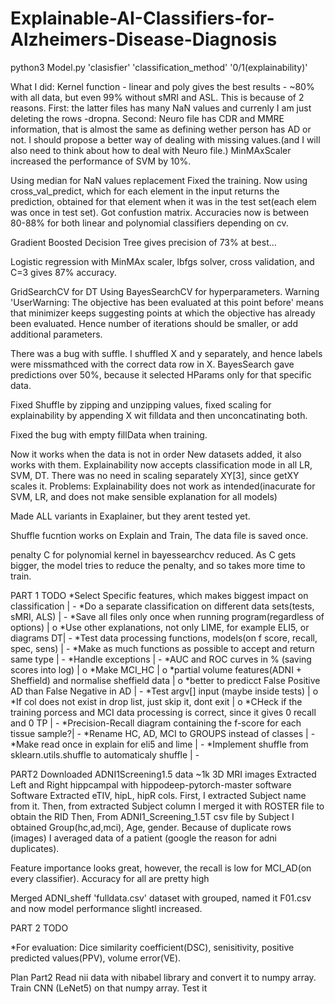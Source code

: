 # Explainable-AI-Classifiers-for-Alzheimers-Disease-Diagnosis
python3 Model.py 'clasisfier' 'classification_method' '0/1(explainability)'

What I did:
Kernel function - linear and poly gives the best results - ~80% with all data, but even 99% without sMRI and ASL.
This is because of 2 reasons.
	First: the latter files has many NaN values and currenly I am just deleting the rows -dropna.
	Second: Neuro file has CDR and MMRE information, that is almost the same as defining wether person has AD or not.
I should propose a better way of dealing with missing values.(and I will also need to think about how to deal with Neuro file.)
MinMAxScaler increased the performance of SVM by 10%.

Using median for NaN values replacement
Fixed the training. Now using cross_val_predict, which for each element in the input returns the prediction, obtained for that element when it was in the test set(each elem was once in test set).
Got confustion matrix.
Accuracies now is between 80-88% for both linear and polynomial classifiers depending on cv.

Gradient Boosted Decision Tree gives precision of 73% at best...

Logistic regression with MinMAx scaler, lbfgs solver, cross validation,  and C=3 gives 87% accuracy.

GridSearchCV for DT
Using BayesSearchCV for hyperparameters.
Warning 'UserWarning: The objective has been evaluated at this point before' means that minimizer keeps suggesting points at which the objective has already been evaluated.
Hence number of iterations should be smaller, or add additional parameters.

There was a bug with suffle. I shuffled X and y separately, and hence labels were missmathced with the correct data row in X.
BayesSearch gave predictions over 50%, because it selected HParams only for that specific data.

Fixed Shuffle by zipping and unzipping values, fixed scaling for explainability by appending X wit filldata and then unconcatinating both.

Fixed the bug with empty fillData when training.

Now it works when the data is not in order
New datasets added, it also works with them.
Explainability now accepts classification mode in all LR, SVM, DT.
There was no need in scaling separately XY[3], since getXY scales it.
Problems: Explainability does not work as intended(inacurate for SVM, LR, and does not make sensible explanation for all models)

Made ALL variants in Exaplainer, but they arent tested yet.

Shuffle fucntion works on Explain and Train, The data file is saved once.

penalty C for polynomial kernel in bayessearchcv reduced. As C gets bigger, the model tries to reduce the penalty, and so takes more time to train.

PART 1 TODO
*Select Specific features, which makes biggest impact on classification | -
*Do a separate classification on different data sets(tests, sMRI, ALS)  | -
*Save all files only once when running program(regardless of options)   | o
*Use other explanations, not only LIME, for example ELI5, or diagrams DT| -
*Test data processing functions, models(on f score, recall, spec, sens) | -
*Make as much functions as possible to accept and return same type      | -
*Handle exceptions                                                      | -
*AUC and ROC curves in % (saving scores into log)                       | o
*Make MCI_HC                                                            | o
*partial volume features(ADNI + Sheffield) and normalise sheffield data | o
*better to predicct False Positive AD than False Negative in AD         | -
*Test argv[] input (maybe inside tests)                                 | o
*If col does not exist in drop list, just skip it, dont exit            | o
*CHeck if the training porcess and MCI data processing is correct, since
	it gives 0 recall and 0 TP                                      | -
*Precision-Recall diagram containing the f-score for each tissue sample?| -
*Rename HC, AD, MCI to GROUPS instead of classes			| -
*Make read once in explain         for eli5 and lime                    | -
*Implement shuffle from sklearn.utils.shuffle to automaticaly shuffle   | -

PART2
Downloaded ADNI1Screening1.5 data ~1k 3D MRI images
Extracted Left and Right hippcampal with hippodeep-pytorch-master software
Software Extracted eTIV, hipL, hipR cols.
First, I extracted Subject name from it.
Then, from extracted Subject column I merged it with ROSTER file to obtain the RID
Then, From ADNI1_Screening_1.5T csv file by Subject I obtained Group(hc,ad,mci), Age, gender.
Because of duplicate rows (images) I averaged data of a patient (google the reason for adni duplicates).

Feature importance looks great, however, the recall is low for MCI_AD(on every classifier).
Accuracy for all are pretty high

Merged ADNI_sheff 'fulldata.csv' dataset with grouped, named it F01.csv and now model performance slightl increased.


PART 2 TODO

*For evaluation: Dice similarity coefficient(DSC), senisitivity, positive predicted values(PPV), volume error(VE).

Plan Part2
Read nii data with nibabel library and convert it to numpy array.
Train CNN (LeNet5) on that numpy array.
Test it

